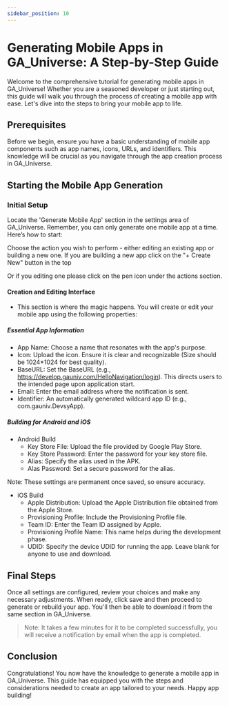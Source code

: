 ```yaml
---
sidebar_position: 10
---
```

# Generating Mobile Apps in GA_Universe: A Step-by-Step Guide

Welcome to the comprehensive tutorial for generating mobile apps in GA_Universe! Whether you are a seasoned developer or just starting out, this guide will walk you through the process of creating a mobile app with ease. Let's dive into the steps to bring your mobile app to life.

## Prerequisites

Before we begin, ensure you have a basic understanding of mobile app components such as app names, icons, URLs, and identifiers. This knowledge will be crucial as you navigate through the app creation process in GA_Universe.

## Starting the Mobile App Generation

### Initial Setup

Locate the 'Generate Mobile App' section in the settings area of GA_Universe. Remember, you can only generate one mobile app at a time. Here’s how to start:

Choose the action you wish to perform - either editing an existing app or building a new one. If you are building a new app click on the "+ Create New" button in the top

Or if you editing one please click on the pen icon under the actions section.

#### Creation and Editing Interface

- This section is where the magic happens. You will create or edit your mobile app using the following properties:

##### Essential App Information

- App Name: Choose a name that resonates with the app's purpose.
- Icon: Upload the icon. Ensure it is clear and recognizable (Size should be 1024*1024 for best quality).
- BaseURL: Set the BaseURL (e.g., <https://develop.gauniv.com/HelloNavigation/login>). This directs users to the intended page upon application start.
- Email: Enter the email address where the notification is sent.
- Identifier: An automatically generated wildcard app ID (e.g., com.gauniv.DevsyApp).

##### Building for Android and iOS

- Android Build
  - Key Store File: Upload the file provided by Google Play Store.
  - Key Store Password: Enter the password for your key store file.
  - Alias: Specify the alias used in the APK.
  - Alas Password: Set a secure password for the alias.

Note: These settings are permanent once saved, so ensure accuracy.

- iOS Build
  - Apple Distribution: Upload the Apple Distribution file obtained from the Apple Store.
  - Provisioning Profile: Include the Provisioning Profile file.
  - Team ID: Enter the Team ID assigned by Apple.
  - Provisioning Profile Name: This name helps during the development phase.
  - UDID: Specify the device UDID for running the app. Leave blank for anyone to use and download.

## Final Steps

Once all settings are configured, review your choices and make any necessary adjustments. When ready, click save and then proceed to generate or rebuild your app. You'll then be able to download it from the same section in GA_Universe.

> Note: It takes a few minutes for it to be completed successfully, you will receive a notification by email when the app is completed.

## Conclusion

Congratulations! You now have the knowledge to generate a mobile app in GA_Universe. This guide has equipped you with the steps and considerations needed to create an app tailored to your needs. Happy app building!
